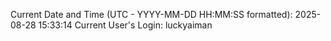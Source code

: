 Current Date and Time (UTC - YYYY-MM-DD HH:MM:SS formatted): 2025-08-28 15:33:14
Current User's Login: luckyaiman
